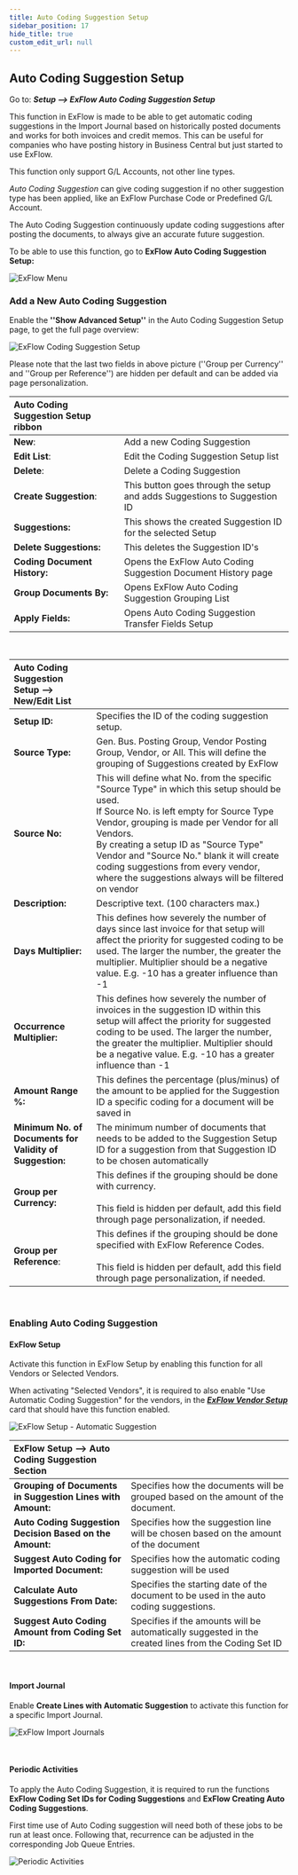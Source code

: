 ```yaml
---
title: Auto Coding Suggestion Setup
sidebar_position: 17
hide_title: true
custom_edit_url: null
---
```

## Auto Coding Suggestion Setup

Go to: ***Setup --> ExFlow Auto Coding Suggestion Setup***<br/>

This function in ExFlow is made to be able to get automatic coding suggestions in the Import Journal based on historically posted documents and works for both invoices and credit memos. This can be useful for companies who have posting history in Business Central but just started to use ExFlow.<br/>

This function only support G/L Accounts, not other line types. 

*Auto Coding Suggestion* can give coding suggestion if no other suggestion type has been applied, like an ExFlow Purchase Code or Predefined G/L Account. <br/>

 The Auto Coding Suggestion continuously update coding suggestions after posting the documents, to always give an accurate future suggestion.<br/>

To be able to use this function, go to **ExFlow Auto Coding Suggestion Setup:** <br/>

![ExFlow Menu](@site/static/img/media/exflow-meny-auto-coding-001.png) <br/>


### Add a New Auto Coding Suggestion

Enable the **''Show Advanced Setup''** in the Auto Coding Suggestion Setup page, to get the full page overview:

![ExFlow Coding Suggestion Setup](@site/static/img/media/coding-suggestion-setup-001.png)

Please note that the last two fields in above picture (''Group per Currency'' and ''Group per Reference'') are hidden per default and can be added via page personalization.

| Auto Coding Suggestion Setup ribbon     |	|
|:-|:-|
| **New**:    | Add a new Coding Suggestion
| **Edit List**:    | Edit the Coding Suggestion Setup list
| **Delete**:    | Delete a Coding Suggestion
| **Create Suggestion**:    | This button goes through the setup and adds Suggestions to Suggestion ID
| **Suggestions:**          | This shows the created Suggestion ID for the selected Setup
| **Delete Suggestions:**   | This deletes the Suggestion ID's
| **Coding Document History:**   | Opens the ExFlow Auto Coding Suggestion Document History page
| **Group Documents By:**   | Opens ExFlow Auto Coding Suggestion Grouping List
| **Apply Fields:**   | Opens Auto Coding Suggestion Transfer Fields Setup

<br/>

| Auto Coding Suggestion Setup --> New/Edit List      |	|
|:-|:-|
| **Setup ID:**                                          |Specifies the ID of the coding suggestion setup.
| **Source Type:**                                          |Gen. Bus. Posting Group, Vendor Posting Group, Vendor, or All. This will define the grouping of Suggestions created by ExFlow
| **Source No:**                                            | This will define what No. from the specific "Source Type" in which this setup should be used. <br/>If Source No. is left empty for Source Type Vendor, grouping is made per Vendor for all Vendors.   <br/>By creating a setup ID as "Source Type" Vendor and "Source No." blank it will create coding suggestions from every vendor, where the suggestions always will be filtered on vendor
| **Description:**                                          | Descriptive text. (100 characters max.)
| **Days Multiplier:**                                      | This defines how severely the number of days since last invoice for that setup will affect the priority for suggested coding to be used. The larger the number, the greater the multiplier. Multiplier should be a negative value. E.g. -10 has a greater influence than -1
| **Occurrence Multiplier:**                                | This defines how severely the number of invoices in the suggestion ID within this setup will affect the priority for suggested coding to be used. The larger the number, the greater the multiplier. Multiplier should be a negative value. E.g. -10 has a greater influence than -1
| **Amount Range %:**                                       |This defines the percentage (plus/minus) of the amount to be applied for the Suggestion ID a specific coding for a document will be saved in
| **Minimum No. of Documents for Validity of Suggestion:**  | The minimum number of documents that needs to be added to the Suggestion Setup ID for a suggestion from that Suggestion ID to be chosen automatically
| **Group per Currency:**                                   | This defines if the grouping should be done with currency. <br/><br/> This field is hidden per default, add this field through page personalization, if needed.
| **Group per Reference**:                                  | This defines if the grouping should be done specified with ExFlow Reference Codes. <br/><br/> This field is hidden per default, add this field through page personalization, if needed.


<br/>

### Enabling Auto Coding Suggestion

#### ExFlow Setup

Activate this function in ExFlow Setup by enabling this function for all Vendors or Selected Vendors.

When activating "Selected Vendors", it is required to also enable "Use Automatic Coding Suggestion" for the vendors, in the [***ExFlow Vendor Setup***](https://docs.signupsoftware.com/business-central/docs/user-manual/business-functionality/vendor-setup) card that should have this function enabled. 

![ExFlow Setup - Automatic Suggestion](@site/static/img/media/exflow-setup-automatic-suggestion-001.png)

| ExFlow Setup --> Auto Coding Suggestion Section     |	|
|:-|:-|
| **Grouping of Documents in Suggestion Lines with Amount:**    | Specifies how the documents will be grouped based on the amount of the document.
| **Auto Coding Suggestion Decision Based on the Amount:**           |Specifies how the suggestion line will be chosen based on the amount of the document
| **Suggest Auto Coding for Imported Document:**           | Specifies how the automatic coding suggestion will be used
| **Calculate Auto Suggestions From Date:**                          | Specifies the starting date of the document to be used in the auto coding suggestions.
| **Suggest Auto Coding Amount from Coding Set ID:**       | Specifies if the amounts will be automatically suggested in the created lines from the Coding Set ID

<br/>

#### Import Journal

Enable **Create Lines with Automatic Suggestion** to activate this function for a specific Import Journal.

![ExFlow Import Journals](@site/static/img/media/import-journals-008.png)

<br/>

#### Periodic Activities

To apply the Auto Coding Suggestion, it is required to run the functions **ExFlow Coding Set IDs for Coding Suggestions** and **ExFlow Creating Auto Coding Suggestions**. <br/>

First time use of Auto Coding suggestion will need both of these jobs to be run at least once. Following that, recurrence can be adjusted in the corresponding Job Queue Entries.

![Periodic Activities](@site/static/img/media/exflow-menu-005-periodic-activities.png)
